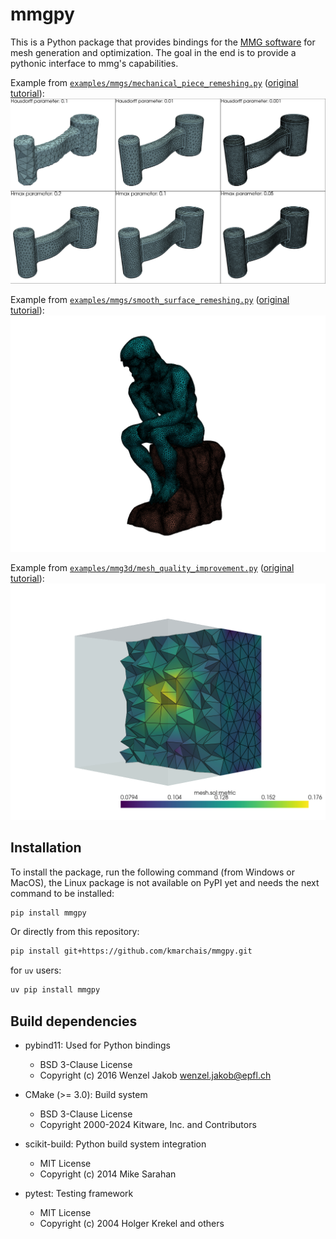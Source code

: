 # mmgpy

This is a Python package that provides bindings for the [MMG software](https://www.mmgtools.org) for mesh generation and optimization.
The goal in the end is to provide a pythonic interface to mmg's capabilities.

Example from [`examples/mmgs/mechanical_piece_remeshing.py`](https://github.com/kmarchais/mmgpy/blob/main/examples/mmgs/mechanical_piece_remeshing.py) ([original tutorial](https://www.mmgtools.org/mmg-remesher-try-mmg/mmg-remesher-tutorials/mmg-remesher-mmgs/mmg-remesher-mechanical-piece-remeshing)):
![Mechanical piece remeshing](assets/mechanical_piece_remeshing.png)

Example from [`examples/mmgs/smooth_surface_remeshing.py`](https://github.com/kmarchais/mmgpy/blob/main/examples/mmgs/smooth_surface_remeshing.py) ([original tutorial](https://www.mmgtools.org/mmg-remesher-try-mmg/mmg-remesher-tutorials/mmg-remesher-mmgs/mmg-remesher-smooth-surface-remeshing)):
![Smooth surface remeshing](assets/smooth_surface_remeshing.png)

Example from [`examples/mmg3d/mesh_quality_improvement.py`](https://github.com/kmarchais/mmgpy/blob/main/examples/mmg3d/mesh_quality_improvement.py) ([original tutorial](https://www.mmgtools.org/mmg-remesher-try-mmg/mmg-remesher-tutorials/mmg-remesher-mmg3d/mesh-quality-improvement-with-mean-edge-lengths-preservation)):
![Mesh quality improvement with mean edge lengths preservation](assets/3d_mesh.png)

## Installation

To install the package, run the following command (from Windows or MacOS), the Linux package is not available on PyPI yet and needs the next command to be installed:

```bash
pip install mmgpy
```

Or directly from this repository:

```bash
pip install git+https://github.com/kmarchais/mmgpy.git
```

for `uv` users:

```bash
uv pip install mmgpy
```

## Build dependencies

- pybind11: Used for Python bindings

  - BSD 3-Clause License
  - Copyright (c) 2016 Wenzel Jakob <wenzel.jakob@epfl.ch>

- CMake (>= 3.0): Build system

  - BSD 3-Clause License
  - Copyright 2000-2024 Kitware, Inc. and Contributors

- scikit-build: Python build system integration

  - MIT License
  - Copyright (c) 2014 Mike Sarahan

- pytest: Testing framework

  - MIT License
  - Copyright (c) 2004 Holger Krekel and others
